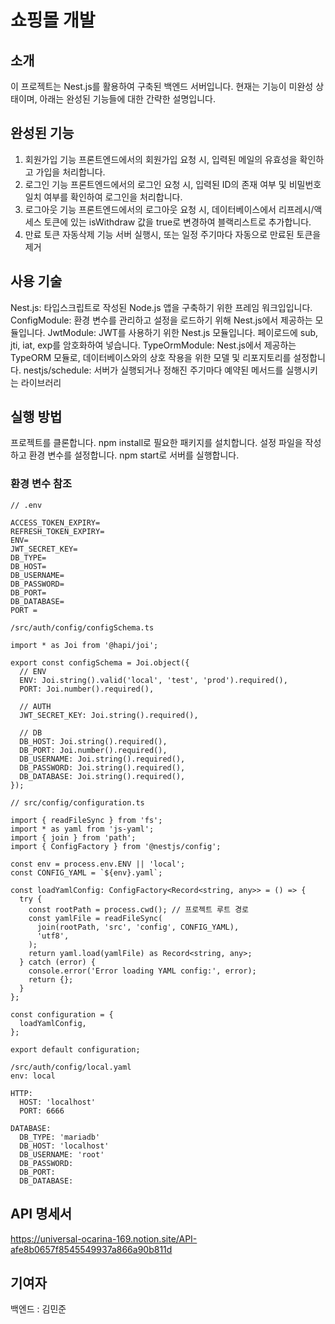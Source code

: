 # 쇼핑몰 개발
## 소개
이 프로젝트는 Nest.js를 활용하여 구축된 백엔드 서버입니다. 현재는 기능이 미완성 상태이며, 아래는 완성된 기능들에 대한 간략한 설명입니다.

## 완성된 기능
1. 회원가입 기능
프론트엔드에서의 회원가입 요청 시, 입력된 메일의 유효성을 확인하고 가입을 처리합니다.
2. 로그인 기능
프론트엔드에서의 로그인 요청 시, 입력된 ID의 존재 여부 및 비밀번호 일치 여부를 확인하여 로그인을 처리합니다.
3. 로그아웃 기능
프론트엔드에서의 로그아웃 요청 시, 데이터베이스에서 리프레시/액세스 토큰에 있는 isWithdraw 값을 true로 변경하여 블랙리스트로 추가합니다.
4. 만료 토큰 자동삭제 기능
서버 실행시, 또는 일정 주기마다 자동으로 만료된 토큰을 제거


## 사용 기술
Nest.js: 타입스크립트로 작성된 Node.js 앱을 구축하기 위한 프레임 워크입입니다.
ConfigModule: 환경 변수를 관리하고 설정을 로드하기 위해 Nest.js에서 제공하는 모듈입니다.
JwtModule: JWT를 사용하기 위한 Nest.js 모듈입니다. 페이로드에 sub, jti, iat, exp를 암호화하여 넣습니다.
TypeOrmModule: Nest.js에서 제공하는 TypeORM 모듈로, 데이터베이스와의 상호 작용을 위한 모델 및 리포지토리를 설정합니다.
nestjs/schedule: 서버가 실행되거나 정해진 주기마다 예약된 메서드를 실행시키는 라이브러리

## 실행 방법
프로젝트를 클론합니다.
npm install로 필요한 패키지를 설치합니다.
설정 파일을 작성하고 환경 변수를 설정합니다.
npm start로 서버를 실행합니다.

### 환경 변수 참조
```
// .env

ACCESS_TOKEN_EXPIRY=
REFRESH_TOKEN_EXPIRY=
ENV=
JWT_SECRET_KEY=
DB_TYPE=
DB_HOST=
DB_USERNAME=
DB_PASSWORD=
DB_PORT=
DB_DATABASE=
PORT =
```

```
/src/auth/config/configSchema.ts

import * as Joi from '@hapi/joi';

export const configSchema = Joi.object({
  // ENV
  ENV: Joi.string().valid('local', 'test', 'prod').required(),
  PORT: Joi.number().required(),

  // AUTH
  JWT_SECRET_KEY: Joi.string().required(),

  // DB
  DB_HOST: Joi.string().required(),
  DB_PORT: Joi.number().required(),
  DB_USERNAME: Joi.string().required(),
  DB_PASSWORD: Joi.string().required(),
  DB_DATABASE: Joi.string().required(),
});
```

```
// src/config/configuration.ts

import { readFileSync } from 'fs';
import * as yaml from 'js-yaml';
import { join } from 'path';
import { ConfigFactory } from '@nestjs/config';

const env = process.env.ENV || 'local';
const CONFIG_YAML = `${env}.yaml`;

const loadYamlConfig: ConfigFactory<Record<string, any>> = () => {
  try {
    const rootPath = process.cwd(); // 프로젝트 루트 경로
    const yamlFile = readFileSync(
      join(rootPath, 'src', 'config', CONFIG_YAML),
      'utf8',
    );
    return yaml.load(yamlFile) as Record<string, any>;
  } catch (error) {
    console.error('Error loading YAML config:', error);
    return {};
  }
};

const configuration = {
  loadYamlConfig,
};

export default configuration;
```

```
/src/auth/config/local.yaml
env: local

HTTP:
  HOST: 'localhost'
  PORT: 6666

DATABASE:
  DB_TYPE: 'mariadb'
  DB_HOST: 'localhost'
  DB_USERNAME: 'root'
  DB_PASSWORD: 
  DB_PORT: 
  DB_DATABASE: 
```
##  API 명세서
https://universal-ocarina-169.notion.site/API-afe8b0657f8545549937a866a90b811d

## 기여자
백엔드 : 김민준
